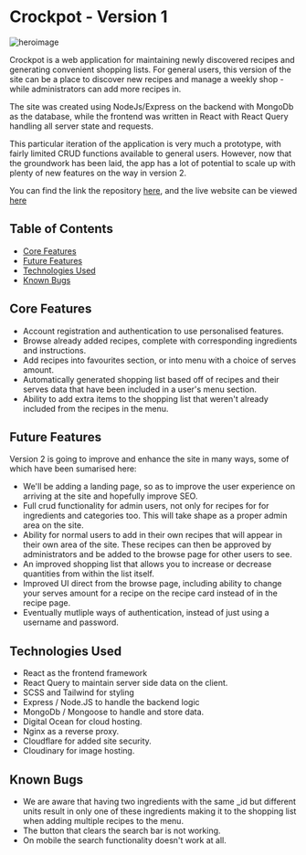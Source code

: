 # Crockpot - Version 1

![heroimage](https://res.cloudinary.com/dqdjr1d4f/image/upload/v1673455688/Crockpot/Screenshot_2023-01-11_at_16.47.40_y9reuu.png)

Crockpot is a web application for maintaining newly discovered recipes and generating convenient shopping lists. For general users, this version of the site can be a place to discover new recipes and manage a weekly shop - while administrators can add more recipes in.

The site was created using NodeJs/Express on the backend with MongoDb as the database, while the frontend was written in React with React Query handling all server state and requests. 

This particular iteration of the application is very much a prototype, with fairly limited CRUD functions available to general users. However, now that the groundwork has been laid, the app has a lot of potential to scale up with plenty of new features on the way in version 2.

You can find the link the repository [here](https://github.com/franciskershaw/crockpot-node), and the live website can be viewed [here](https://www.crockpot.app/) 

## Table of Contents

* [Core Features](#core-features)
* [Future Features](#future-features)
* [Technologies Used](#technologies-used)
* [Known Bugs](#known-bugs)

## Core Features

* Account registration and authentication to use personalised features.
* Browse already added recipes, complete with corresponding ingredients and instructions.
* Add recipes into favourites section, or into menu with a choice of serves amount.
* Automatically generated shopping list based off of recipes and their serves data that have been included in a user's menu section.
* Ability to add extra items to the shopping list that weren't already included from the recipes in the menu.

## Future Features

Version 2 is going to improve and enhance the site in many ways, some of which have been sumarised here:

* We'll be adding a landing page, so as to improve the user experience on arriving at the site and hopefully improve SEO.
* Full crud functionality for admin users, not only for recipes for for ingredients and categories too. This will take shape as a proper admin area on the site.
* Ability for normal users to add in their own recipes that will appear in their own area of the site. These recipes can then be approved by administrators and be added to the browse page for other users to see.
* An improved shopping list that allows you to increase or decrease quantities from within the list itself.
* Improved UI direct from the browse page, including ability to change your serves amount for a recipe on the recipe card instead of in the recipe page.
* Eventually mutliple ways of authentication, instead of just using a username and password.

## Technologies Used

* React as the frontend framework
* React Query to maintain server side data on the client.
* SCSS and Tailwind for styling
* Express / Node.JS to handle the backend logic
* MongoDb / Mongoose to handle and store data.
* Digital Ocean for cloud hosting.
* Nginx as a reverse proxy.
* Cloudflare for added site security.
* Cloudinary for image hosting.

## Known Bugs
* We are aware that having two ingredients with the same _id but different units result in only one of these ingredients making it to the shopping list when adding multiple recipes to the menu.
* The button that clears the search bar is not working.
* On mobile the search functionality doesn't work at all.



